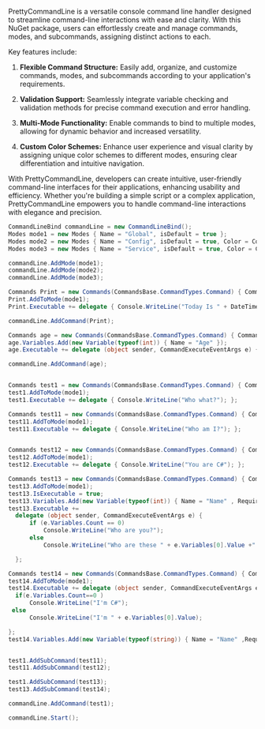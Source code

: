 PrettyCommandLine is a versatile console command line handler designed to streamline command-line interactions with ease and clarity. With this NuGet package, users can effortlessly create and manage commands, modes, and subcommands, assigning distinct actions to each. 

Key features include:

1. **Flexible Command Structure:** Easily add, organize, and customize commands, modes, and subcommands according to your application's requirements.

2. **Validation Support:** Seamlessly integrate variable checking and validation methods for precise command execution and error handling.

3. **Multi-Mode Functionality:** Enable commands to bind to multiple modes, allowing for dynamic behavior and increased versatility.

4. **Custom Color Schemes:** Enhance user experience and visual clarity by assigning unique color schemes to different modes, ensuring clear differentiation and intuitive navigation.

With PrettyCommandLine, developers can create intuitive, user-friendly command-line interfaces for their applications, enhancing usability and efficiency. Whether you're building a simple script or a complex application, PrettyCommandLine empowers you to handle command-line interactions with elegance and precision.

  ```c# 
  CommandLineBind commandLine = new CommandLineBind();
Modes mode1 = new Modes { Name = "Global", isDefault = true };
Modes mode2 = new Modes { Name = "Config", isDefault = true, Color = ConsoleColor.Gray };
Modes mode3 = new Modes { Name = "Service", isDefault = true, Color = ConsoleColor.White };

commandLine.AddMode(mode1);
commandLine.AddMode(mode2);
commandLine.AddMode(mode3);

Commands Print = new Commands(CommandsBase.CommandTypes.Command) { Command = "Today is" };
Print.AddToMode(mode1);
Print.Executable += delegate { Console.WriteLine("Today Is " + DateTime.Now.DayOfWeek); };

commandLine.AddCommand(Print);

Commands age = new Commands(CommandsBase.CommandTypes.Command) { Command = "my age is" };
age.Variables.Add(new Variable(typeof(int)) { Name = "Age" });
age.Executable += delegate (object sender, CommandExecuteEventArgs e) { Console.WriteLine("Your age is " + e.Variables[0].Value); };

commandLine.AddCommand(age);

 
Commands test1 = new Commands(CommandsBase.CommandTypes.Command) { Command = "who" };
test1.AddToMode(mode1);
test1.Executable += delegate { Console.WriteLine("Who what?"); };

Commands test11 = new Commands(CommandsBase.CommandTypes.Command) { Command = "am" };
test11.AddToMode(mode1);
test11.Executable += delegate { Console.WriteLine("Who am I?"); };
 

Commands test12 = new Commands(CommandsBase.CommandTypes.Command) { Command = "i" };
test12.AddToMode(mode1);
test12.Executable += delegate { Console.WriteLine("You are C#"); };

Commands test13 = new Commands(CommandsBase.CommandTypes.Command) { Command = "are" };
test13.AddToMode(mode1);
test13.IsExecutable = true;
test13.Variables.Add(new Variable(typeof(int)) { Name = "Name" , Required = false});
test13.Executable +=
    delegate (object sender, CommandExecuteEventArgs e) {
        if (e.Variables.Count == 0)
            Console.WriteLine("Who are you?");
        else
            Console.WriteLine("Who are these " + e.Variables[0].Value +" Guys?");

    };

Commands test14 = new Commands(CommandsBase.CommandTypes.Command) { Command = "you" };
test14.AddToMode(mode1);
test14.Executable += delegate (object sender, CommandExecuteEventArgs e) { 
    if(e.Variables.Count==0 )
        Console.WriteLine("I'm C#");
   else
        Console.WriteLine("I'm " + e.Variables[0].Value);

};
test14.Variables.Add(new Variable(typeof(string)) { Name = "Name" ,Required = true});


test1.AddSubCommand(test11);
test11.AddSubCommand(test12);

test1.AddSubCommand(test13);
test13.AddSubCommand(test14);

commandLine.AddCommand(test1);
 
commandLine.Start();
```